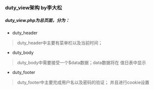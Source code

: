 ###  duty_view架构  by李大松

##### duty_view.php为总页面，分为：

* duty_header

> duty_header中主要有菜单栏以及当前时间；

* duty_body

> duty_body中需要接受一个$data数据；data数据将在
> 值日表中显示

* duty_footer

> duty_footer中主要完成用户名以及密码的验证；
> 并且进行cookie设置

